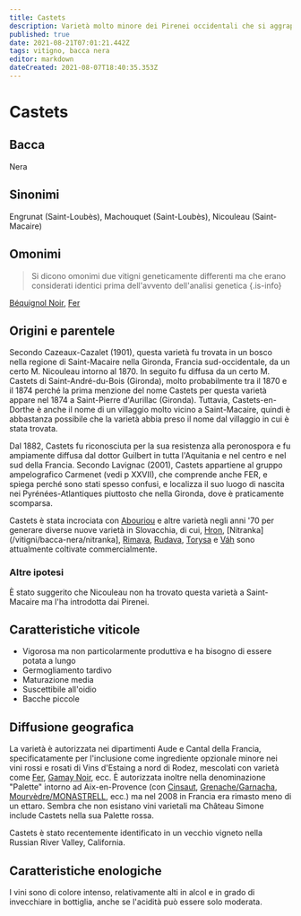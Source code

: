 ```yaml
---
title: Castets
description: Varietà molto minore dei Pirenei occidentali che si aggrappa in Francia; un genitore in Slovacchia.
published: true
date: 2021-08-21T07:01:21.442Z
tags: vitigno, bacca nera
editor: markdown
dateCreated: 2021-08-07T18:40:35.353Z
---
```


# Castets

## Bacca
Nera

## Sinonimi

Engrunat (Saint-Loubès), Machouquet (Saint-Loubès), Nicouleau (Saint-Macaire)

## Omonimi
> Si dicono omonimi due vitigni geneticamente differenti ma che erano considerati identici prima dell'avvento dell'analisi genetica
{.is-info}

 [Béquignol Noir](/vitigni/bacca-nera/bequignol-noir), [Fer](/vitigni/bacca-nera/fer)

## Origini e parentele
Secondo Cazeaux-Cazalet (1901), questa varietà fu trovata in un bosco nella regione di Saint-Macaire nella Gironda, Francia sud-occidentale, da un certo M. Nicouleau intorno al 1870. In seguito fu diffusa da un certo M. Castets di Saint-André-du-Bois (Gironda), molto probabilmente tra il 1870 e il 1874 perché la prima menzione del nome Castets per questa varietà appare nel 1874 a Saint-Pierre d'Aurillac (Gironda). Tuttavia, Castets-en-Dorthe è anche il nome di un villaggio molto vicino a Saint-Macaire, quindi è abbastanza possibile che la varietà abbia preso il nome dal villaggio in cui è stata trovata.

Dal 1882, Castets fu riconosciuta per la sua resistenza alla peronospora e fu ampiamente diffusa dal dottor Guilbert in tutta l'Aquitania e nel centro e nel sud della Francia. Secondo Lavignac (2001), Castets appartiene al gruppo ampelografico Carmenet (vedi p XXVII), che comprende anche FER, e spiega perché sono stati spesso confusi, e localizza il suo luogo di nascita nei Pyrénées-Atlantiques piuttosto che nella Gironda, dove è praticamente scomparsa.

Castets è stata incrociata con [Abouriou](/vitigni/bacca-nera/abouriou) e altre varietà negli anni '70 per generare diverse nuove varietà in Slovacchia, di cui, [Hron](/vitigni/bacca-nera/hron), [Nitranka](/vitigni/bacca-nera/nitranka], [Rimava](/vitigni/bacca-nera/rimava), [Rudava](/vitigni/bacca-nera/rudava), [Torysa](/vitigni/bacca-nera/torysa) e [Váh](/vitigni/bacca-nera/vah) sono attualmente coltivate commercialmente.

### Altre ipotesi
È stato suggerito che Nicouleau non ha trovato questa varietà a Saint-Macaire ma l'ha introdotta dai Pirenei.

## Caratteristiche viticole
- Vigorosa ma non particolarmente produttiva e ha bisogno di essere potata a lungo
- Germogliamento tardivo
- Maturazione media
- Suscettibile all'oidio
- Bacche piccole

## Diffusione geografica
La varietà è autorizzata nei dipartimenti Aude e Cantal della Francia, specificatamente per l'inclusione come ingrediente opzionale minore nei vini rossi e rosati di Vins d'Estaing a nord di Rodez, mescolati con varietà come [Fer](/vitigni/bacca-nera/fer), [Gamay Noir](/vitigni/bacca-nera/gamay-noir), ecc. È autorizzata inoltre nella denominazione "Palette" intorno ad Aix-en-Provence (con [Cinsaut](/vitigni/bacca-nera/cinsaut), [Grenache/Garnacha](/vitigni/bacca-nera/garnacha), [Mourvèdre/MONASTRELL](/vitigni/bacca-nera/monastrell), ecc.) ma nel 2008 in Francia era rimasto meno di un ettaro. Sembra che non esistano vini varietali ma Château Simone include Castets nella sua Palette rossa.

Castets è stato recentemente identificato in un vecchio vigneto nella Russian River Valley, California.

## Caratteristiche enologiche
I vini sono di colore intenso, relativamente alti in alcol e in grado di invecchiare in bottiglia, anche se l'acidità può essere solo moderata.